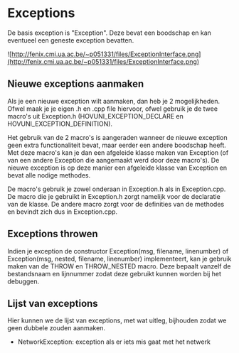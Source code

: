 # Exceptions #

De basis exception is "Exception". Deze bevat een boodschap en kan eventueel een geneste exception bevatten.

![http://fenix.cmi.ua.ac.be/~p051331/files/ExceptionInterface.png](http://fenix.cmi.ua.ac.be/~p051331/files/ExceptionInterface.png)

## Nieuwe exceptions aanmaken ##

Als je een nieuwe exception wilt aanmaken, dan heb je 2 mogelijkheden. Ofwel maak je je eigen .h en .cpp file hiervoor, ofwel gebruik je de twee macro's uit Exception.h (HOVUNI\_EXCEPTION\_DECLARE en HOVUNI\_EXCEPTION\_DEFINITION).

Het gebruik van de 2 macro's is aangeraden wanneer de nieuwe exception geen extra functionaliteit bevat, maar eerder een andere boodschap heeft. Met deze macro's kan je dan een afgeleide klasse maken van Exception (of van een andere Exception die aangemaakt werd door deze macro's). De nieuwe exception is op deze manier een afgeleide klasse van Exception en bevat alle nodige methodes.

De macro's gebruik je zowel onderaan in Exception.h als in Exception.cpp. De macro die je gebruikt in Exception.h zorgt namelijk voor de declaratie van de klasse. De andere macro zorgt voor de definities van de methodes en bevindt zich dus in Exception.cpp.

## Exceptions throwen ##

Indien je exception de constructor Exception(msg, filename, linenumber) of Exception(msg, nested, filename, linenumber) implementeert, kan je gebruik maken van de THROW en THROW\_NESTED macro. Deze bepaalt vanzelf de bestandsnaam en lijnnummer zodat deze gebruikt kunnen worden bij het debuggen.

## Lijst van exceptions ##

Hier kunnen we de lijst van exceptions, met wat uitleg, bijhouden zodat we geen dubbele zouden aanmaken.

  * NetworkException: exception als er iets mis gaat met het netwerk
